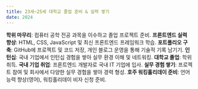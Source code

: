 ```yaml
---
title: 23세~25세 대학교 졸업 준비 & 실력 쌓기
date: 2024
---
```

**학위 마무리**: 컴퓨터 공학 전공 과목을 이수하고 졸업 프로젝트 준비.
**프론트엔드 실력 향상**: HTML, CSS, JavaScript 및 최신 프론트엔드 프레임워크 학습.
**포트폴리오 구축**: GitHub에 프로젝트 및 코드 저장, 개인 블로그 운영을 통해 기술적 기록 남기기.
**인턴십**: 국내 기업에서 인턴십 경험을 쌓아 실무 환경 이해 및 네트워킹.
**대학교 졸업**: 학위 취득.
**국내 기업 취업**: 프론트엔드 개발자로 국내 IT 기업에 입사.
**실무 경험 쌓기**: 프로젝트 참여 및 회사에서 다양한 실무 경험을 쌓아 경력 형성.
**호주 워킹홀리데이 준비**: 언어 능력 향상(영어), 워킹홀리데이 비자 신청 준비.
